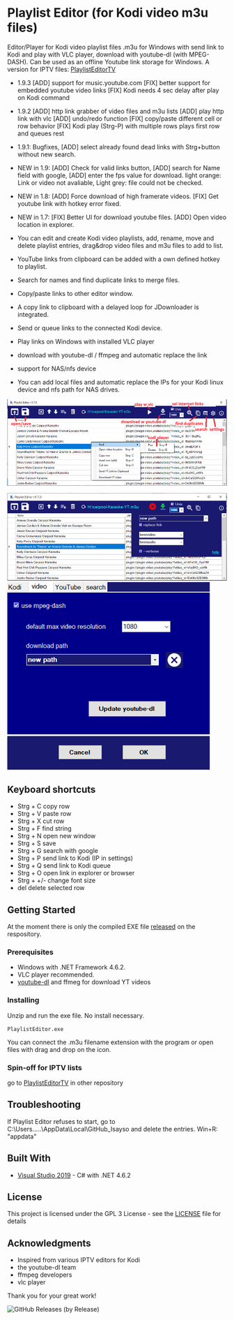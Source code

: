 # Playlist Editor (for Kodi video m3u files)
Editor/Player for Kodi video playlist files .m3u for Windows with send link to Kodi and play with VLC player, download with youtube-dl (with MPEG-DASH). Can be used as an offline Youtube link storage for Windows.
A version for IPTV files: [PlaylistEditorTV](https://github.com/Isayso/PlaylistEditorTV)

- 1.9.3 [ADD] support for music.youtube.com
[FIX] better support for embedded youtube video links
[FIX] Kodi needs 4 sec delay after play on Kodi command
- 1.9.2 
[ADD] http link grabber of video files and m3u lists
[ADD] play http link with vlc
[ADD] undo/redo function
[FIX] copy/paste different cell or row behavior
[FIX] Kodi play (Strg-P) with multiple rows plays first row and queues rest

- 1.9.1: Bugfixes, [ADD] select already found dead links with Strg+button without new search. 
- NEW in 1.9: [ADD] Check for valid links button, [ADD] search for Name field with google, [ADD] enter the fps value for download. 
light orange: Link or video not avaliable, Light grey: file could not be checked.

- NEW in 1.8: [ADD] Force download of high framerate videos. [FIX] Get youtube link with hotkey error fixed.
- NEW in 1.7: [FIX] Better UI for download youtube files. [ADD] Open video location in explorer.
- You can edit and create Kodi video playlists, add, rename, move and delete playlist entries, drag&drop video files and m3u files to add to list. 
- YouTube links from clipboard can be added with a own defined hotkey to playlist.
- Search for names and find duplicate links to merge files. 
- Copy/paste links to other editor window. 
- A copy link to clipboard with a delayed loop for JDownloader is integrated. 
- Send or queue links to the connected Kodi device.
- Play links on Windows with installed VLC player 
- download with youtube-dl / ffmpeg and automatic replace the link
- support for NAS/nfs device
- You can add local files and automatic replace the IPs for your Kodi linux device and nfs path for NAS drives.

![UI](playlistedit_help.png)


 ![UI](playlistedit2.png)
 ![UI](playlistedit3.png)



## Keyboard shortcuts
- Strg + C copy row
- Strg + V paste row
- Strg + X cut row
- Strg + F find string
- Strg + N open new window
- Strg + S save
- Strg + G search with google
- Strg + P send link to Kodi (IP in settings)
- Strg + Q send link to Kodi queue
- Strg + O open link in explorer or browser
- Strg + +/- change font size
- del delete selected row

## Getting Started

At the moment there is only the compiled EXE file [released](https://github.com/Isayso/PlaylistEditor/releases) on the respository. 


### Prerequisites

- Windows with .NET Framework 4.6.2. 
- VLC player recommended.
- [youtube-dl](https://github.com/ytdl-org/youtube-dl/releases) and ffmeg for download YT videos  



### Installing

Unzip and run the exe file. No install necessary.


```
PlaylistEditor.exe
```


You can connect the .m3u filename extension with the program or open files with drag and drop on the icon.




### Spin-off for IPTV lists

go to [PlaylistEditorTV](https://github.com/Isayso/PlaylistEditorTV) in other repository

## Troubleshooting

If Playlist Editor refuses to start, go to C:\Users\.....\AppData\Local\GitHub_Isayso and delete the entries. 
Win+R: "appdata"

## Built With

* [Visual Studio 2019](https://visualstudio.microsoft.com/) - C# with .NET 4.6.2


## License

This project is licensed under the GPL 3 License - see the [LICENSE](LICENSE) file for details

## Acknowledgments

* Inspired from various IPTV editors for Kodi
* the youtube-dl team
* ffmpeg developers
* vlc player

Thank you for your great work!


![GitHub Releases (by Release)](https://img.shields.io/github/downloads/Isayso/PlaylistEditor/v1.9.3/total)


